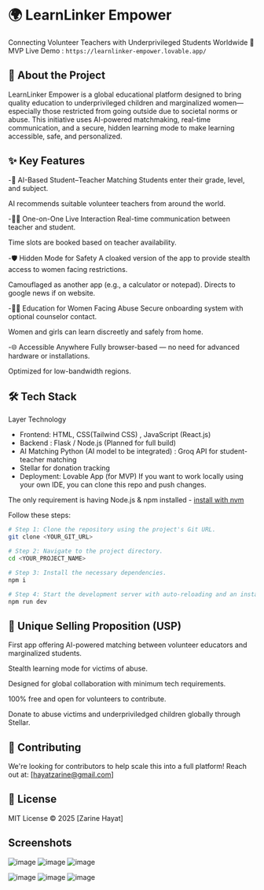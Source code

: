 # 🌍 LearnLinker Empower
Connecting Volunteer Teachers with Underprivileged Students Worldwide 
🔗 MVP Live Demo : `https://learnlinker-empower.lovable.app/`

 ## 📌 About the Project
LearnLinker Empower is a global educational platform designed to bring quality education to underprivileged children and marginalized women—especially those restricted from going outside due to societal norms or abuse. This initiative uses AI-powered matchmaking, real-time communication, and a secure, hidden learning mode to make learning accessible, safe, and personalized.

## ✨ Key Features
-🧠 AI-Based Student–Teacher Matching
Students enter their grade, level, and subject.

AI recommends suitable volunteer teachers from around the world.

-🧑‍🏫 One-on-One Live Interaction
Real-time communication between teacher and student.

Time slots are booked based on teacher availability.

-🛡️ Hidden Mode for Safety
A cloaked version of the app to provide stealth access to women facing restrictions.

Camouflaged as another app (e.g., a calculator or notepad). Directs to google news if on website. 

-👩‍🎓 Education for Women Facing Abuse
Secure onboarding system with optional counselor contact.

Women and girls can learn discreetly and safely from home.

-🌐 Accessible Anywhere
Fully browser-based — no need for advanced hardware or installations.

Optimized for low-bandwidth regions.

## 🛠️ Tech Stack
Layer	Technology
- Frontend: 	HTML, CSS(Tailwind CSS) , JavaScript (React.js)
- Backend	: Flask / Node.js (Planned for full build)
- AI Matching	Python (AI model to be integrated) : Groq API for student-teacher matching
- Stellar for donation tracking
- Deployment: 	Lovable App (for MVP)
If you want to work locally using your own IDE, you can clone this repo and push changes.

The only requirement is having Node.js & npm installed - [install with nvm](https://github.com/nvm-sh/nvm#installing-and-updating)

Follow these steps:

```sh
# Step 1: Clone the repository using the project's Git URL.
git clone <YOUR_GIT_URL>

# Step 2: Navigate to the project directory.
cd <YOUR_PROJECT_NAME>

# Step 3: Install the necessary dependencies.
npm i

# Step 4: Start the development server with auto-reloading and an instant preview.
npm run dev
```
## 🌟 Unique Selling Proposition (USP)
First app offering AI-powered matching between volunteer educators and marginalized students.

Stealth learning mode for victims of abuse.

Designed for global collaboration with minimum tech requirements.

100% free and open for volunteers to contribute.

Donate to abuse victims and underpriviledged children globally through Stellar. 
## 🤝 Contributing
We're looking for contributors to help scale this into a full platform!
Reach out at: [hayatzarine@gmail.com]

## 📃 License
MIT License © 2025 [Zarine Hayat]
## Screenshots 
![image](https://github.com/user-attachments/assets/405547e3-11bb-48fd-a573-cc3642ad9ea0)
![image](https://github.com/user-attachments/assets/7a8a7471-d05b-48fc-b63b-be627db99bab)
![image](https://github.com/user-attachments/assets/091cfeaf-add5-4e3b-b938-60bcc8b77105)

![image](https://github.com/user-attachments/assets/56134f57-1ffd-4ee2-b1cf-6bfef8ee4444)
![image](https://github.com/user-attachments/assets/1465c11a-c9ca-4403-97df-2c866b648811)
![image](https://github.com/user-attachments/assets/e1bcf1a9-4694-42a8-a9c3-82fe3dcce238)





